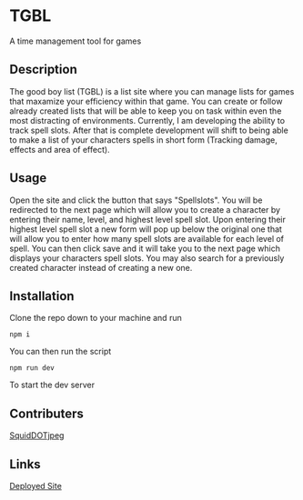 # TGBL
A time management tool for games

## Description
The good boy list (TGBL) is a list site where you can manage lists for games that maxamize your efficiency within that game. You can create or follow already created lists that will be able to keep you on task within even the most distracting of environments. Currently, I am developing the ability to track spell slots. After that is complete development will shift to being able to make a list of your characters spells in short form (Tracking damage, effects and area of effect).

## Usage
Open the site and click the button that says "Spellslots". You will be redirected to the next page which will allow you to create a character by entering their name, level, and highest level spell slot. Upon entering their highest level spell slot a new form will pop up below the original one that will allow you to enter how many spell slots are available for each level of spell. You can then click save and it will take you to the next page which displays your characters spell slots. You may also search for a previously created character instead of creating a new one.

## Installation
Clone the repo down to your machine and run

    npm i
  
You can then run the script

    npm run dev
    
To start the dev server

## Contributers
[SquidDOTjpeg](https://github.com/SquidDOTjpeg)

## Links
[Deployed Site](https://thegoodboylist.herokuapp.com/)
